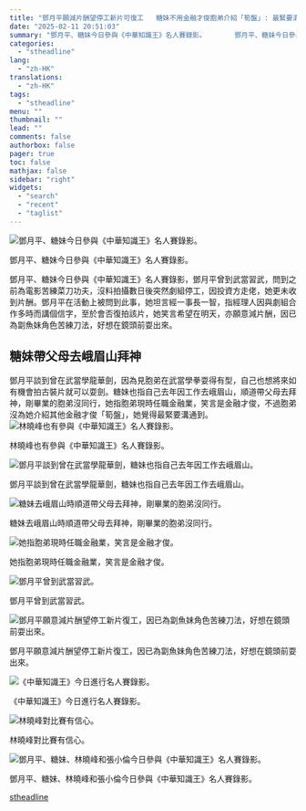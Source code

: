 ```yaml
---
title: "鄧月平願減片酬望停工新片可復工   糖妹不用金融才俊胞弟介紹「筍盤」: 最緊要溝通到"
date: "2025-02-11 20:51:03"
summary: "鄧月平、糖妹今日參與《中華知識王》名人賽錄影。       鄧月平、糖妹今日參與《中華知識王..."
categories:
  - "stheadline"
lang:
  - "zh-HK"
translations:
  - "zh-HK"
tags:
  - "stheadline"
menu: ""
thumbnail: ""
lead: ""
comments: false
authorbox: false
pager: true
toc: false
mathjax: false
sidebar: "right"
widgets:
  - "search"
  - "recent"
  - "taglist"
---
```


![鄧月平、糖妹今日參與《中華知識王》名人賽錄影。](https://image.stheadline.com/f/680p0/0x0/100/none/587ace83c74f58389417417627dc3638/stheadline/inewsmedia/20250211/_2025021120412212737.jpg)

鄧月平、糖妹今日參與《中華知識王》名人賽錄影。




鄧月平、糖妹今日參與《中華知識王》名人賽錄影，鄧月平曾到武當習武，問到之前為電影苦練菜刀功夫，沒料拍攝數日後突然劇組停工，因投資方走佬，她更未收到片酬。鄧月平在活動上被問到此事，她坦言經一事長一智，指經理人因與劇組合作多時而講個信字，至於會否復拍該片，她笑言希望在明天，亦願意減片酬，因已為劏魚妹角色苦練刀法，好想在鏡頭前耍出來。

糖妹帶父母去峨眉山拜神
-----------

鄧月平談到曾在武當學龍華劍，因為見胞弟在武當學拳耍得有型，自己也想將來如有機會拍古裝片就可以耍劍。糖妹也指自己去年因工作去峨眉山，順道帶父母去拜神，剛畢業的胞弟沒同行，她指胞弟現時任職金融業，笑言是金融才俊，不過胞弟沒為她介紹其他金融才俊「筍盤」，她覺得最緊要溝通到。
 ![林曉峰也有參與《中華知識王》名人賽錄影。](https://image.hkhl.hk/f/1024p0/0x0/100/none/3760ee00dcc597aff0a2f9f889dde3b0/2025-02/01_4.JPG)


林曉峰也有參與《中華知識王》名人賽錄影。



 ![鄧月平談到曾在武當學龍華劍，糖妹也指自己去年因工作去峨眉山。](https://image.hkhl.hk/f/1024p0/0x0/100/none/1d36a009d01dbdc6ee933194884f0f9f/2025-02/02_6.JPG)


鄧月平談到曾在武當學龍華劍，糖妹也指自己去年因工作去峨眉山。



 ![糖妹去峨眉山時順道帶父母去拜神，剛畢業的胞弟沒同行。](https://image.hkhl.hk/f/1024p0/0x0/100/none/b91f4bf6db839c46ce649a79d5484728/2025-02/03_5.JPG)


糖妹去峨眉山時順道帶父母去拜神，剛畢業的胞弟沒同行。



 ![她指胞弟現時任職金融業，笑言是金融才俊。](https://image.hkhl.hk/f/1024p0/0x0/100/none/c1f88649b9b8c3df7b4af5c060b4eef6/2025-02/04_5.JPG)


她指胞弟現時任職金融業，笑言是金融才俊。



 ![鄧月平曾到武當習武。](https://image.hkhl.hk/f/1024p0/0x0/100/none/b4d8e28deb167a00a1236deb26288822/2025-02/05_5.JPG)


鄧月平曾到武當習武。



 ![鄧月平願意減片酬望停工新片復工，因已為劏魚妹角色苦練刀法，好想在鏡頭前耍出來。](https://image.hkhl.hk/f/1024p0/0x0/100/none/f9e04e20747665279329732ea5a2bfab/2025-02/06_5.JPG)


鄧月平願意減片酬望停工新片復工，因已為劏魚妹角色苦練刀法，好想在鏡頭前耍出來。



 ![《中華知識王》今日進行名人賽錄影。](https://image.hkhl.hk/f/1024p0/0x0/100/none/c4415af3092c6f75799b032cdbb40658/2025-02/130A6709.JPG)


《中華知識王》今日進行名人賽錄影。



 ![林曉峰對比賽有信心。](https://image.hkhl.hk/f/1024p0/0x0/100/none/15dc9fb78da71efb415dbee926795031/2025-02/130A6722.JPG)


林曉峰對比賽有信心。



 ![鄧月平、糖妹、林曉峰和張小倫今日參與《中華知識王》名人賽錄影。](https://image.hkhl.hk/f/1024p0/0x0/100/none/650a4edb77dbd84276f9c52604235ffa/2025-02/130A6726.JPG)


鄧月平、糖妹、林曉峰和張小倫今日參與《中華知識王》名人賽錄影。

[stheadline](https://std.stheadline.com/realtime/article/2052197/即時-娛樂-鄧月平願減片酬望停工新片可復工-糖妹不用金融才俊胞弟介紹-筍盤-最緊要溝通到)
